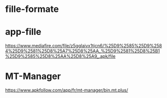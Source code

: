 # fille-formate
# app-fille
https://www.mediafire.com/file/z5gglaivx1tjcn6/%25D9%2585%25D9%2584%25D9%2581%25D8%25A7%25D8%25AA_%25D9%2581%25D8%25B1%25D9%2585%25D8%25AA%25D8%25A9_.apk/file
# MT-Manager
https://www.apkfollow.com/app/fr/mt-manager/bin.mt.plus/
